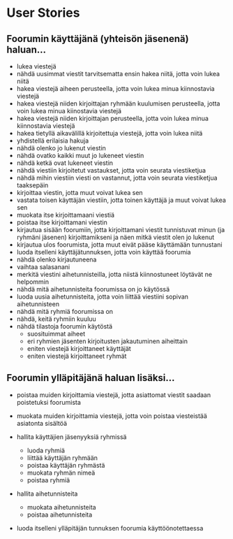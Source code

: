 # User Stories

## Foorumin käyttäjänä (yhteisön jäsenenä) haluan...

- lukea viestejä
- nähdä uusimmat viestit tarvitsematta ensin hakea niitä, jotta voin lukea niitä
- hakea viestejä aiheen perusteella, jotta voin lukea minua kiinnostavia viestejä
- hakea viestejä niiden kirjoittajan ryhmään kuulumisen perusteella, jotta voin lukea minua kiinostavia viestejä
- hakea viestejä niiden kirjoittajan perusteella, jotta voin lukea minua kiinnostavia viestejä
- hakea tietyllä aikavälillä kirjoitettuja viestejä, jotta voin lukea niitä
- yhdistellä erilaisia hakuja
- nähdä olenko jo lukenut viestin
- nähdä ovatko kaikki muut jo lukeneet viestin
- nähdä ketkä ovat lukeneet viestin
- nähdä viestiin kirjoitetut vastaukset, jotta voin seurata viestiketjua
- nähdä mihin viestiin viesti on vastannut, jotta voin seurata viestiketjua taaksepäin
- kirjoittaa viestin, jotta muut voivat lukea sen
- vastata toisen käyttäjän viestiin, jotta toinen käyttäjä ja muut voivat lukea sen
- muokata itse kirjoittamaani viestiä
- poistaa itse kirjoittamani viestin
- kirjautua sisään foorumiin, jotta kirjoittamani viestit tunnistuvat minun (ja ryhmäni jäsenen) kirjoittamikseni ja näen mitkä viestit olen jo lukenut
- kirjautua ulos foorumista, jotta muut eivät pääse käyttämään tunnustani
- luoda itselleni käyttäjätunnuksen, jotta voin käyttää foorumia
- nähdä olenko kirjautuneena
- vaihtaa salasanani
- merkitä viestini aihetunnisteilla, jotta niistä kiinnostuneet löytävät ne helpommin
- nähdä mitä aihetunnisteita foorumissa on jo käytössä
- luoda uusia aihetunnisteita, jotta voin liittää viestiini sopivan aihetunnisteen
- nähdä mitä ryhmiä foorumissa on
- nähdä, keitä ryhmiin kuuluu
- nähdä tilastoja foorumin käytöstä
  - suosituimmat aiheet
  - eri ryhmien jäsenten kirjoitusten jakautuminen aiheittain
  - eniten viestejä kirjoittaneet käyttäjät
  - eniten viestejä kirjoittaneet ryhmät

## Foorumin ylläpitäjänä haluan lisäksi...

- poistaa muiden kirjoittamia viestejä, jotta asiattomat viestit saadaan poistetuksi foorumista
- muokata muiden kirjoittamia viestejä, jotta voin poistaa viesteistää asiatonta sisältöä
- hallita käyttäjien jäsenyyksiä ryhmissä
  - luoda ryhmiä
  - liittää käyttäjän ryhmään
  - poistaa käyttäjän ryhmästä
  - muokata ryhmän nimeä
  - poistaa ryhmiä
- hallita aihetunnisteita

  - muokata aihetunnisteita
  - poistaa aihetunnisteita

- luoda itselleni ylläpitäjän tunnuksen foorumia käyttöönotettaessa
